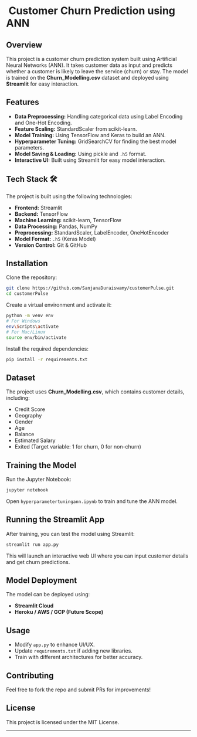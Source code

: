 #  Customer Churn Prediction using ANN

## Overview

This project is a customer churn prediction system built using Artificial Neural Networks (ANN). It takes customer data as input and predicts whether a customer is likely to leave the service (churn) or stay. The model is trained on the **Churn\_Modelling.csv** dataset and deployed using **Streamlit** for easy interaction.

## Features

- **Data Preprocessing:** Handling categorical data using Label Encoding and One-Hot Encoding.
- **Feature Scaling:** StandardScaler from scikit-learn.
- **Model Training:** Using TensorFlow and Keras to build an ANN.
- **Hyperparameter Tuning:** GridSearchCV for finding the best model parameters.
- **Model Saving & Loading:** Using pickle and `.h5` format.
- **Interactive UI:** Built using Streamlit for easy model interaction.

## Tech Stack 🛠️

The project is built using the following technologies:

- **Frontend:** Streamlit 
- **Backend:** TensorFlow
- **Machine Learning:** scikit-learn, TensorFlow 
- **Data Processing:** Pandas, NumPy 
- **Preprocessing:** StandardScaler, LabelEncoder, OneHotEncoder 
- **Model Format:** `.h5` (Keras Model)
- **Version Control:** Git & GitHub 

## Installation

Clone the repository:

```sh
git clone https://github.com/SanjanaDuraiswamy/customerPulse.git
cd customerPulse
```

Create a virtual environment and activate it:

```sh
python -m venv env
# For Windows
env\Scripts\activate
# For Mac/Linux
source env/bin/activate
```

Install the required dependencies:

```sh
pip install -r requirements.txt
```

## Dataset

The project uses **Churn\_Modelling.csv**, which contains customer details, including:

- Credit Score
- Geography
- Gender
- Age
- Balance
- Estimated Salary
- Exited (Target variable: 1 for churn, 0 for non-churn)

## Training the Model

Run the Jupyter Notebook:

```sh
jupyter notebook
```

Open `hyperparametertuningann.ipynb` to train and tune the ANN model.

## Running the Streamlit App

After training, you can test the model using Streamlit:

```sh
streamlit run app.py
```

This will launch an interactive web UI where you can input customer details and get churn predictions.

## Model Deployment

The model can be deployed using:

- **Streamlit Cloud**
- **Heroku / AWS / GCP (Future Scope)**

## Usage

- Modify `app.py` to enhance UI/UX.
- Update `requirements.txt` if adding new libraries.
- Train with different architectures for better accuracy.

## Contributing

Feel free to fork the repo and submit PRs for improvements!

## License

This project is licensed under the MIT License.

---

